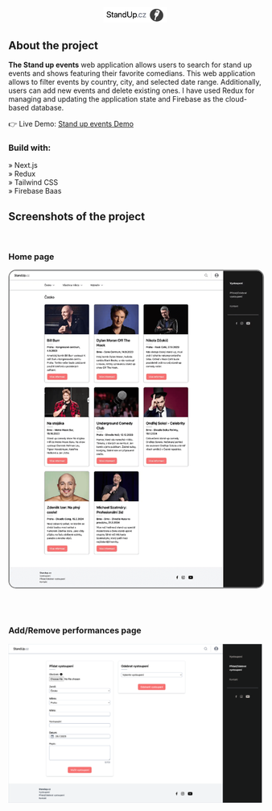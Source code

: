 <div align='center'><img style="width:25%" src='https://raw.githubusercontent.com/zdenekdev/stand-up/main/images/New%20Project.png'/></div>
<h2>About the project</h2>

<p><b>The Stand up events</b> web application allows users to search for stand up events and shows featuring their favorite comedians. This web application allows to filter events by country, city, and selected date range. Additionally, users can add new events and delete existing ones.
I have used Redux for managing and updating the application state and Firebase as the cloud-based database.
</p>

👉 Live Demo: <a href='https://stand-up-silk-five.vercel.app/'>Stand up events Demo</a>

<h3>Build with:</h3>

» Next.js <br>
» Redux <br>
» Tailwind CSS <br>
» Firebase Baas<br>

<h2>Screenshots of the project</h2>

<br>

<h3>Home page</h3>

<div align='center'>
<img  style="border: 2px solid  gray; border-radius:15px" src='https://raw.githubusercontent.com/zdenekdev/portfolio/main/src/images/projects/stand-up-border.png'/>
</div>

<br><br>

<h3>Add/Remove performances page</h3>

<div align='center'>
<img src='https://raw.githubusercontent.com/zdenekdev/portfolio/main/src/images/projects/add-rem-perf-border.png'/>
</div>
